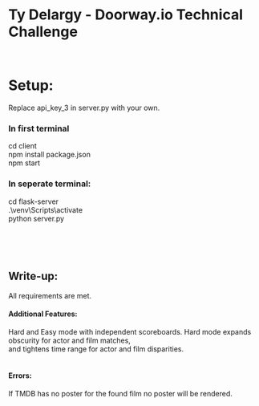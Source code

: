 # Ty Delargy - Doorway.io Technical Challenge<br><br>
# Setup:<br>
Replace api_key_3 in server.py with your own.<br>
  
### In first terminal<br>
cd client<br>
npm install package.json<br>
npm start<br>

### In seperate terminal:<br>
cd flask-server<br>
.\venv\Scripts\activate<br>
python server.py<br>


<br><br><br>
## Write-up: <br>
All requirements are met.<br>

#### Additional Features: <br>
Hard and Easy mode with independent scoreboards. Hard mode expands obscurity for actor and film matches,<br>
and tightens time range for actor and film disparities.<br>
<br>

#### Errors:<br>
If TMDB has no poster for the found film no poster will be rendered. <br>
